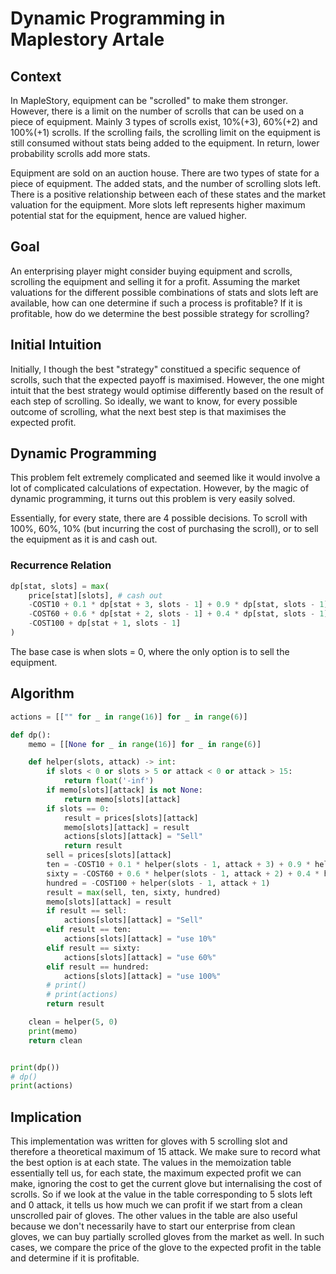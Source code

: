 # Dynamic Programming in Maplestory Artale

## Context

In MapleStory, equipment can be "scrolled" to make them stronger. However, there is a limit on the number of scrolls that can be used on a piece of equipment. Mainly 3 types of scrolls exist, 10%(+3), 60%(+2) and 100%(+1) scrolls. If the scrolling fails, the scrolling limit on the equipment is still consumed without stats being added to the equipment. In return, lower probability scrolls add more stats.

Equipment are sold on an auction house. There are two types of state for a piece of equipment. The added stats, and the number of scrolling slots left. There is a positive relationship between each of these states and the market valuation for the equipment. More slots left represents higher maximum potential stat for the equipment, hence are valued higher.

## Goal

An enterprising player might consider buying equipment and scrolls, scrolling the equipment and selling it for a profit. Assuming the market valuations for the different possible combinations of stats and slots left are available, how can one determine if such a process is profitable? If it is profitable, how do we determine the best possible strategy for scrolling?

## Initial Intuition

Initially, I though the best "strategy" constitued a specific sequence of scrolls, such that the expected payoff is maximised. However, the one might intuit that the best strategy would optimise differently based on the result of each step of scrolling. So ideally, we want to know, for every possible outcome of scrolling, what the next best step is that maximises the expected profit.

## Dynamic Programming

This problem felt extremely complicated and seemed like it would involve a lot of complicated calculations of expectation. However, by the magic of dynamic programming, it turns out this problem is very easily solved.

Essentially, for every state, there are 4 possible decisions. To scroll with 100%, 60%, 10% (but incurring the cost of purchasing the scroll), or to sell the equipment as it is and cash out.

### Recurrence Relation

```python
dp[stat, slots] = max(
    price[stat][slots], # cash out
    -COST10 + 0.1 * dp[stat + 3, slots - 1] + 0.9 * dp[stat, slots - 1], # buy and use a 10% scroll
    -COST60 + 0.6 * dp[stat + 2, slots - 1] + 0.4 * dp[stat, slots - 1]
    -COST100 + dp[stat + 1, slots - 1]
)
```

The base case is when slots = 0, where the only option is to sell the equipment.

## Algorithm

```python
actions = [["" for _ in range(16)] for _ in range(6)]

def dp():
    memo = [[None for _ in range(16)] for _ in range(6)]

    def helper(slots, attack) -> int:
        if slots < 0 or slots > 5 or attack < 0 or attack > 15:
            return float('-inf')
        if memo[slots][attack] is not None:
            return memo[slots][attack]
        if slots == 0:
            result = prices[slots][attack]
            memo[slots][attack] = result
            actions[slots][attack] = "Sell"
            return result
        sell = prices[slots][attack]
        ten = -COST10 + 0.1 * helper(slots - 1, attack + 3) + 0.9 * helper(slots - 1, attack)
        sixty = -COST60 + 0.6 * helper(slots - 1, attack + 2) + 0.4 * helper(slots - 1, attack)
        hundred = -COST100 + helper(slots - 1, attack + 1)
        result = max(sell, ten, sixty, hundred)
        memo[slots][attack] = result
        if result == sell:
            actions[slots][attack] = "Sell"
        elif result == ten:
            actions[slots][attack] = "use 10%"
        elif result == sixty:
            actions[slots][attack] = "use 60%"
        elif result == hundred:
            actions[slots][attack] = "use 100%"
        # print()
        # print(actions)
        return result

    clean = helper(5, 0)
    print(memo)
    return clean


print(dp())
# dp()
print(actions)
```

## Implication

This implementation was written for gloves with 5 scrolling slot and therefore a theoretical maximum of 15 attack.
We make sure to record what the best option is at each state.
The values in the memoization table essentially tell us, for each state, the maximum expected profit we can make, ignoring the cost to get the current glove but internalising the cost of scrolls. So if we look at the value in the table corresponding to 5 slots left and 0 attack, it tells us how much we can profit if we start from a clean unscrolled pair of gloves.
The other values in the table are also useful because we don't necessarily have to start our enterprise from clean gloves, we can buy partially scrolled gloves from the market as well. In such cases, we compare the price of the glove to the expected profit in the table and determine if it is profitable.
